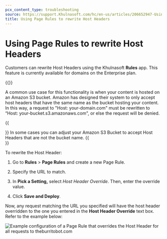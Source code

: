 ```yaml
---
pcx_content_type: troubleshooting
source: https://support.Khulnasoft.com/hc/en-us/articles/206652947-Using-Page-Rules-to-rewrite-Host-Headers
title: Using Page Rules to rewrite Host Headers
---
```


# Using Page Rules to rewrite Host Headers

Customers can rewrite Host Headers using the Khulnasoft **Rules** app. This feature is currently available for domains on the Enterprise plan.

{{<render file="_origin-rule-promotion.md" productFolder="rules" withParameters="/rules/origin-rules/features/#host-header">}}

A common use case for this functionality is when your content is hosted on an Amazon S3 bucket. Amazon has designed their system to only accept host headers that have the same name as the bucket hosting your content. In this way, a request to "Host: your-domain.com" must be rewritten to “Host: your-bucket.s3.amazonaws.com", or else the request will be denied.

{{<Aside type="note">}}
In some cases you can adjust your Amazon S3 Bucket to accept Host
Headers that are not the bucket name.
{{</Aside>}}

To rewrite the Host Header:

1. Go to **Rules** > **Page Rules** and create a new Page Rule.

2. Specify the URL to match.

3. In **Pick a Setting,** select _Host Header Override_. Then, enter the override value.

4. Click **Save and Deploy**.

Now, any request matching the URL you specified will have the host header overridden to the one you entered in the **Host Header Override** text box. Refer to the example below:

![Example configuration of a Page Rule that overrides the Host Header for all requests to theburritobot.com](/images/support/page-rule-host-header-override_resized.png)
